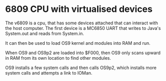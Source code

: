 6809 CPU with virtualised devices
=================================

The v6809 is a cpu, that has some devices attached that can interact
with the host computer.  The first device is a MC6850 UART that writes
to Java's System.out and reads from System.in.

It can then be used to load OS9 kernel and modules into RAM and run.

When OS9 and OS9p2 are loaded into $F000, then OS9 only scans upward in
RAM from its own location to find other modules.

OS9 installs a few system calls and then calls OS9p2, which installs
more system calls and attempts a link to IOMan.
